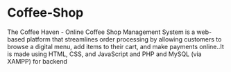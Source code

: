 # Coffee-Shop
The Coffee Haven - Online Coffee Shop Management System is a web-based platform that streamlines order processing by allowing customers to browse a digital menu, add items to their cart, and make payments online..It is made using HTML, CSS, and JavaScript and PHP and MySQL (via XAMPP) for backend
